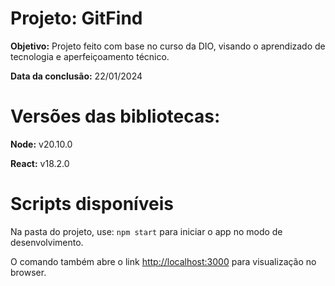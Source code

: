 # Projeto: GitFind

 **Objetivo:** Projeto feito com base no curso da DIO, visando o aprendizado de tecnologia e aperfeiçoamento técnico.
 
 **Data da conclusão:** 22/01/2024

# Versões das bibliotecas:
 **Node:** v20.10.0
 
 **React:** v18.2.0

# Scripts disponíveis
 Na pasta do projeto, use:
 ``npm start`` para iniciar o app no modo de desenvolvimento.
 
 O comando também abre o link [http://localhost:3000](http://localhost:3000) para visualização no browser.
